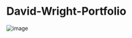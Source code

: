 # David-Wright-Portfolio

![image](https://github.com/MrOahu/David-Wright-Portfolio/assets/153314451/7828ab03-6180-4c3b-841a-9020007f720e)
